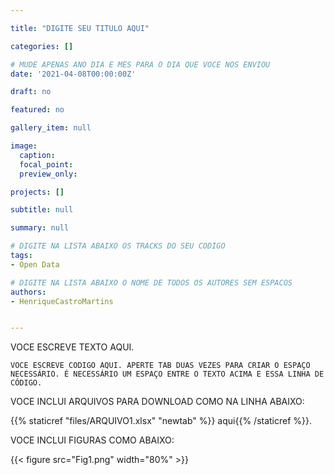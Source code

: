 ```yaml
---

title: "DIGITE SEU TITULO AQUI"

categories: []

# MUDE APENAS ANO DIA E MES PARA O DIA QUE VOCE NOS ENVIOU
date: '2021-04-08T00:00:00Z' 

draft: no

featured: no

gallery_item: null

image:
  caption: 
  focal_point: 
  preview_only: 

projects: []

subtitle: null

summary: null

# DIGITE NA LISTA ABAIXO OS TRACKS DO SEU CODIGO
tags: 
- Open Data

# DIGITE NA LISTA ABAIXO O NOME DE TODOS OS AUTORES SEM ESPACOS
authors:
- HenriqueCastroMartins


---
```


VOCE ESCREVE TEXTO AQUI.

    VOCE ESCREVE CODIGO AQUI. APERTE TAB DUAS VEZES PARA CRIAR O ESPAÇO NECESSÁRIO. É NECESSÁRIO UM ESPAÇO ENTRE O TEXTO ACIMA E ESSA LINHA DE CÓDIGO.
    

VOCE INCLUI ARQUIVOS PARA DOWNLOAD COMO NA LINHA ABAIXO:

{{% staticref "files/ARQUIVO1.xlsx" "newtab" %}} aqui{{% /staticref %}}. 

VOCE INCLUI FIGURAS COMO ABAIXO:

{{< figure src="Fig1.png" width="80%" >}}    
